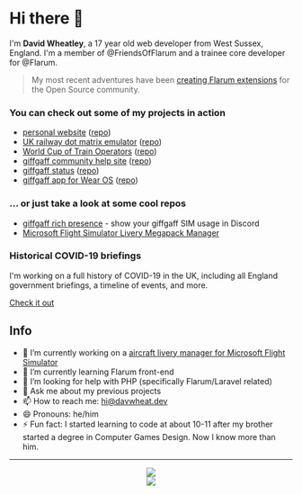 # Hi there 👋

<!--
**davwheat/davwheat** is a ✨ _special_ ✨ repository because its `README.md` (this file) appears on your GitHub profile.
-->

I'm **David Wheatley**, a 17 year old web developer from West Sussex, England. I'm a member of @FriendsOfFlarum and a trainee core developer for @Flarum.

> My most recent adventures have been [creating Flarum extensions](https://packagist.org/packages/davwheat/) for the Open Source community.

### You can check out some of my projects in action

- [personal website](https://davwheat.dev/) ([repo](https://github.com/davwheat/personal-portfolio))
- [UK railway dot matrix emulator](https://raildotmatrix.davwheat.dev/) ([repo](https://github.com/davwheat/uk-dot-matrix))
- [World Cup of Train Operators](https://toccup.davwheat.dev/) ([repo](https://github.com/davwheat/world-cup-of-tocs))
- [giffgaff community help site](https://giffgaff.davwheat.dev) ([repo](https://github.com/davwheat/giffgaff-help-site))
- [giffgaff status](https://giffgaffstatus.com/) ([repo](https://github.com/davwheat/giffgaff-status))
- [giffgaff app for Wear OS](https://play.google.com/store/apps/details?id=dev.davwheat.giffgaff.wearable) ([repo](https://github.com/davwheat/giffgaff-for-wear-os))

### ... or just take a look at some cool repos

- [giffgaff rich presence](https://github.com/davwheat/giffgaff-rich-presence) - show your giffgaff SIM usage in Discord
- [Microsoft Flight Simulator Livery Megapack Manager](https://github.com/MSFS-Mega-Pack/MSFS2020-livery-manager/)

### Historical COVID-19 briefings

I'm working on a full history of COVID-19 in the UK, including all England government briefings, a timeline of events, and more.

[Check it out](https://github.com/davwheat/uk-covid-briefings)

## Info

- 🔭 I’m currently working on a [aircraft livery manager for Microsoft Flight Simulator](https://github.com/MSFS-Mega-Pack/MSFS2020-livery-manager)
- 🌱 I’m currently learning Flarum front-end
- 🤔 I’m looking for help with PHP (specifically Flarum/Laravel related)
- 💬 Ask me about my previous projects
- 📫 How to reach me: [hi@davwheat.dev](mailto:hi@davwheat.dev)
- 😄 Pronouns: he/him
- ⚡ Fun fact: I started learning to code at about 10-11 after my brother started a degree in Computer Games Design. Now I know more than him.

----

<p align="center">
  <img src="https://github-readme-stats.vercel.app/api?username=davwheat&count_private=true&theme=radical&show_icons=true">
  <br/>
  <img src="https://github-readme-stats.vercel.app/api/top-langs/?username=anuraghazra&layout=compact">
</p>

